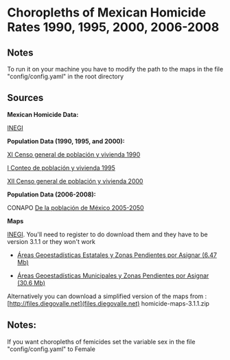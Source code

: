 ﻿Choropleths of Mexican Homicide Rates 1990, 1995, 2000, 2006-2008
=================================================================

Notes
-----
To run it on your machine you have to modify the path to the maps in the file "config/config.yaml" in the root directory

Sources
-------
__Mexican Homicide Data:__

[INEGI](http://www.inegi.org.mx/est/contenidos/espanol/proyectos/continuas/vitales/bd/mortalidad/MortalidadGeneral.asp?s=est&c=11144)

__Population Data (1990, 1995, and 2000):__

[XI Censo general de población y vivienda 1990](http://www.inegi.org.mx/sistemas/olap/proyectos/bd/consulta.asp?p=16653&c=11893&s=est)

[I Conteo de población y vivienda 1995](http://www.inegi.org.mx/sistemas/olap/proyectos/bd/consulta.asp?p=16647&c=11881&s=est)

[XII Censo general de población y vivienda 2000](http://www.inegi.org.mx/sistemas/olap/proyectos/bd/consulta.asp?p=14048&c=10252&s=est)

__Population Data (2006-2008):__

CONAPO [De la población de México 2005-2050 ](http://www.conapo.gob.mx/00cifras/proy/municipales.xls)

__Maps__

[INEGI](http://mapserver.inegi.org.mx/data/mgm/). You'll need to register to do download them and they have to be version 3.1.1 or they won't work

*  [Áreas Geoestadísticas Estatales y Zonas Pendientes por Asignar (6.47 Mb)](http://mapserver.inegi.org.mx/data/mgm/redirect.cfm?fileX=ESTADOS311)
    
*  [Áreas Geoestadísticas Municipales y Zonas Pendientes por Asignar (30.6 Mb)](http://mapserver.inegi.org.mx/data/mgm/redirect.cfm?fileX=MUNICIPIOS311)


Alternatively you can download a simplified version of the maps from : [http://files.diegovalle.net](files.diegovalle.net) homicide-maps-3.1.1.zip 


Notes:
------
If you want choropleths of femicides set the variable sex in the file "config/config.yaml" to Female
